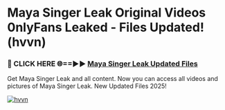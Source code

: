 # Maya Singer Leak Original Videos 0nlyFans Leaked - Files Updated! (hvvn)

<h3>🔴 CLICK HERE 🌐==►► <a href="https://tinyurl.com/ms9xzufz" rel="nofollow">Maya Singer Leak Updated Files</a></h3>

Get Maya Singer Leak and all content. Now you can access all videos and pictures of Maya Singer Leak. New Updated Files 2025!

[![hvvn](https://i.imgur.com/PQ7UWWw.gif)](https://tinyurl.com/ms9xzufz)
